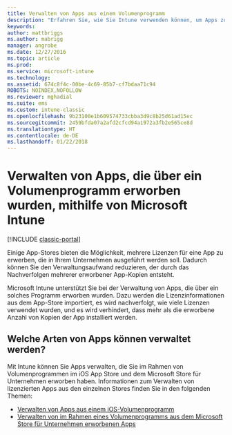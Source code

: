 ```yaml
---
title: Verwalten von Apps aus einem Volumenprogramm
description: "Erfahren Sie, wie Sie Intune verwenden können, um Apps zu verwalten, die Sie über ein Volumenprogramm in einem App-Store erworben haben."
keywords: 
author: mattbriggs
ms.author: mabrigg
manager: angrobe
ms.date: 12/27/2016
ms.topic: article
ms.prod: 
ms.service: microsoft-intune
ms.technology: 
ms.assetid: 674c8f4c-00be-4c69-85b7-cf7bdaa71c94
ROBOTS: NOINDEX,NOFOLLOW
ms.reviewer: mghadial
ms.suite: ems
ms.custom: intune-classic
ms.openlocfilehash: 9b23100e1b609574733cbba3d9c8b25d61ad15ec
ms.sourcegitcommit: 2459bfda07a2afd2cfcd94a1972a3fb2e565ce8d
ms.translationtype: HT
ms.contentlocale: de-DE
ms.lasthandoff: 01/22/2018
---
```

# <a name="manage-volume-purchased-apps-using-microsoft-intune"></a>Verwalten von Apps, die über ein Volumenprogramm erworben wurden, mithilfe von Microsoft Intune

[!INCLUDE [classic-portal](../includes/classic-portal.md)]

Einige App-Stores bieten die Möglichkeit, mehrere Lizenzen für eine App zu erwerben, die in Ihrem Unternehmen ausgeführt werden soll. Dadurch können Sie den Verwaltungsaufwand reduzieren, der durch das Nachverfolgen mehrerer erworbener App-Kopien entsteht.

Microsoft Intune unterstützt Sie bei der Verwaltung von Apps, die über ein solches Programm erworben wurden. Dazu werden die Lizenzinformationen aus dem App-Store importiert, es wird nachverfolgt, wie viele Lizenzen verwendet wurden, und es wird verhindert, dass mehr als die erworbene Anzahl von Kopien der App installiert werden.

## <a name="which-types-of-apps-can-you-manage"></a>Welche Arten von Apps können verwaltet werden?

Mit Intune können Sie Apps verwalten, die Sie im Rahmen von Volumenprogrammen im iOS App Store und dem Microsoft Store für Unternehmen erworben haben.
Informationen zum Verwalten von lizenzierten Apps aus den einzelnen Stores finden Sie in den folgenden Themen:

- [Verwalten von Apps aus einem iOS-Volumenprogramm](manage-ios-apps-you-purchased-through-a-volume-purchase-program-with-microsoft-intune.md)
- [Verwalten von im Rahmen eines Volumenprogramms aus dem Microsoft Store für Unternehmen erworbenen Apps](manage-apps-you-purchased-from-the-windows-store-for-business-with-microsoft-intune.md)
